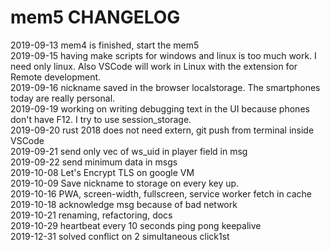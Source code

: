 # mem5 CHANGELOG

2019-09-13 mem4 is finished, start the mem5  
2019-09-15 having make scripts for windows and linux is too much work. I need only linux. Also VSCode will work in Linux with the extension for Remote development.  
2019-09-16 nickname saved in the browser localstorage. The smartphones today are really personal.  
2019-09-19 working on writing debugging text in the UI because phones don't have F12. I try to use session_storage.  
2019-09-20 rust 2018 does not need extern, git push from terminal inside VSCode  
2019-09-21 send only vec of ws_uid in player field in msg  
2019-09-22 send minimum data in msgs  
2019-10-08 Let's Encrypt TLS on google VM  
2019-10-09 Save nickname to storage on every key up.  
2019-10-16 PWA, screen-width, fullscreen, service worker fetch in cache  
2019-10-18 acknowledge msg because of bad network  
2019-10-21 renaming, refactoring, docs  
2019-10-29 heartbeat every 10 seconds ping pong keepalive  
2019-12-31 solved conflict on 2 simultaneous click1st  
